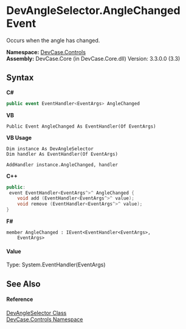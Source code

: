 # DevAngleSelector.AngleChanged Event
 

Occurs when the angle has changed.

**Namespace:**&nbsp;<a href="N_DevCase_Controls">DevCase.Controls</a><br />**Assembly:**&nbsp;DevCase.Core (in DevCase.Core.dll) Version: 3.3.0.0 (3.3)

## Syntax

**C#**<br />
``` C#
public event EventHandler<EventArgs> AngleChanged
```

**VB**<br />
``` VB
Public Event AngleChanged As EventHandler(Of EventArgs)
```

**VB Usage**<br />
``` VB Usage
Dim instance As DevAngleSelector
Dim handler As EventHandler(Of EventArgs)

AddHandler instance.AngleChanged, handler

```

**C++**<br />
``` C++
public:
 event EventHandler<EventArgs^>^ AngleChanged {
	void add (EventHandler<EventArgs^>^ value);
	void remove (EventHandler<EventArgs^>^ value);
}
```

**F#**<br />
``` F#
member AngleChanged : IEvent<EventHandler<EventArgs>,
    EventArgs>

```


#### Value
Type: System.EventHandler(EventArgs)

## See Also


#### Reference
<a href="T_DevCase_Controls_DevAngleSelector">DevAngleSelector Class</a><br /><a href="N_DevCase_Controls">DevCase.Controls Namespace</a><br />